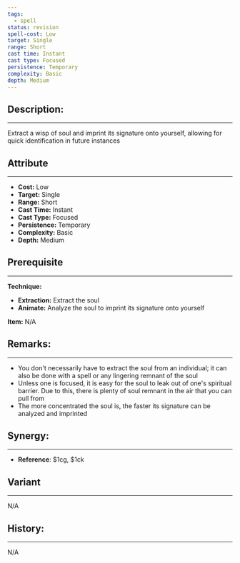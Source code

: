 ```yaml
---
tags:
  - spell
status: revision
spell-cost: Low
target: Single
range: Short
cast time: Instant
cast type: Focused
persistence: Temporary
complexity: Basic
depth: Medium
---
```

## Description:  
---  
Extract a wisp of soul and imprint its signature onto yourself, allowing for quick identification in future instances  
  
## Attribute  
___  
- __Cost:__ Low  
- __Target:__ Single  
- __Range:__ Short  
- __Cast Time:__ Instant  
- __Cast Type:__ Focused  
- __Persistence:__ Temporary  
- __Complexity:__ Basic  
- __Depth:__ Medium  
  
## Prerequisite  
___  
  
__Technique:__  
  
- __Extraction:__ Extract the soul  
- __Animate:__ Analyze the soul to imprint its signature onto yourself  
  
__Item:__ N/A  
  
## Remarks:  
___  
- You don't necessarily have to extract the soul from an individual; it can also be done with a spell or any lingering remnant of the soul  
- Unless one is focused, it is easy for the soul to leak out of one's spiritual barrier. Due to this, there is plenty of soul remnant in the air that you can pull from  
- The more concentrated the soul is, the faster its signature can be analyzed and imprinted  
  
## Synergy:  
___  
- __Reference__: $1cg, $1ck  
## Variant  
___  
N/A  
  
## History:  
___  
N/A